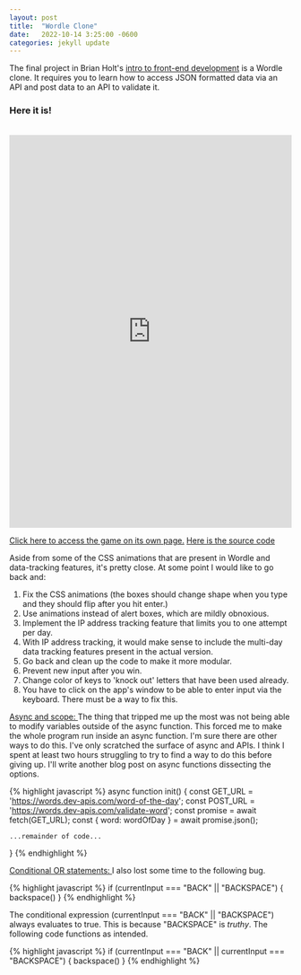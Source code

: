 ```yaml
---
layout: post
title:  "Wordle Clone"
date:   2022-10-14 3:25:00 -0600
categories: jekyll update
---
```

The final project in Brian Holt's [intro to front-end development](https://btholt.github.io/intro-to-web-dev-v2/intro) is a Wordle clone. It requires you to learn how to access JSON formatted data via an API and post data to an API to validate it. 

<h3>Here it is! </h3>
<break>

<p style="text-align:center"> <br>   
<iframe
  src="https://dlesky.github.io/wordle_clone/index.html"
  style="width:100%; height:700px;border:none;"
></iframe>
</p>


[Click here to access the game on its own page.](https://dlesky.github.io/wordle_clone/index.html)
<break>
[Here is the source code](https://github.com/dlesky/wordle_clone)



Aside from some of the CSS animations that are present in Wordle and data-tracking features, it's pretty close. At some point I would like to go back and:

<ol>
<li>Fix the CSS animations (the boxes should change shape when you type and they should flip after you hit enter.)</li>
<li>Use animations instead of alert boxes, which are mildly obnoxious. </li>
<li>Implement the IP address tracking feature that limits you to one attempt per day. </li>
<li>With IP address tracking, it would make sense to include the multi-day data tracking features present in the actual version. </li>
<li>Go back and clean up the code to make it more modular. </li>
<li>Prevent new input after you win. </li>
<li>Change color of keys to 'knock out' letters that have been used already. </li>
<li>You have to click on the app's window to be able to enter input via the keyboard. There must be a way to fix this. </li>
</ol>

<u>Async and scope: </u>
The thing that tripped me up the most was not being able to modify variables outside of the async function. This forced me to make the whole program run inside an async function. I'm sure there are other ways to do this. I've only scratched the surface of async and APIs. I think I spent at least two hours struggling to try to find a way to do this before giving up. I'll write another blog post on async functions dissecting the options.

{% highlight javascript %}
async function init() {
    const GET_URL = 'https://words.dev-apis.com/word-of-the-day';
    const POST_URL = 'https://words.dev-apis.com/validate-word';
    const promise = await fetch(GET_URL);
    const { word: wordOfDay } = await promise.json();

    ...remainder of code... 
}
{% endhighlight %}

<u>Conditional OR statements: </u>
I also lost some time to the following bug. 

{% highlight javascript %}
if (currentInput === "BACK" || "BACKSPACE") { backspace() }
{% endhighlight %}

The conditional expression (currentInput === "BACK" || "BACKSPACE") always evaluates to true. This is because "BACKSPACE" is <em>truthy</em>. The following code functions as intended.

{% highlight javascript %}
if (currentInput === "BACK" || currentInput === "BACKSPACE") { backspace() }
{% endhighlight %}

